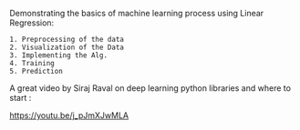 Demonstrating the basics of machine learning process using Linear Regression:

    1. Preprocessing of the data
    2. Visualization of the Data
    3. Implementing the Alg.
    4. Training
    5. Prediction

A great video by Siraj Raval on deep learning python libraries and where to start :

https://youtu.be/j_pJmXJwMLA